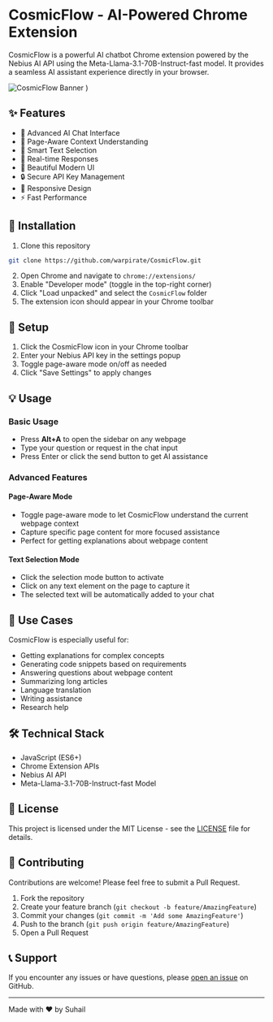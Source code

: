 # CosmicFlow - AI-Powered Chrome Extension

CosmicFlow is a powerful AI chatbot Chrome extension powered by the Nebius AI API using the Meta-Llama-3.1-70B-Instruct-fast model. It provides a seamless AI assistant experience directly in your browser.

![CosmicFlow Banner](https://github.com/user-attachments/assets/5ba3d6d6-d270-4bb7-8d32-730a89ad73ae)
)

## ✨ Features

- 🤖 Advanced AI Chat Interface
- 📄 Page-Aware Context Understanding
- 🎯 Smart Text Selection
- 💬 Real-time Responses
- 🎨 Beautiful Modern UI
- 🔒 Secure API Key Management
- 📱 Responsive Design
- ⚡ Fast Performance

## 🚀 Installation

1. Clone this repository
```bash
git clone https://github.com/warpirate/CosmicFlow.git
```

2. Open Chrome and navigate to `chrome://extensions/`
3. Enable "Developer mode" (toggle in the top-right corner)
4. Click "Load unpacked" and select the `CosmicFlow` folder
5. The extension icon should appear in your Chrome toolbar

## 🔧 Setup

1. Click the CosmicFlow icon in your Chrome toolbar
2. Enter your Nebius API key in the settings popup
3. Toggle page-aware mode on/off as needed
4. Click "Save Settings" to apply changes

## 💡 Usage

### Basic Usage
- Press **Alt+A** to open the sidebar on any webpage
- Type your question or request in the chat input
- Press Enter or click the send button to get AI assistance

### Advanced Features

#### Page-Aware Mode
- Toggle page-aware mode to let CosmicFlow understand the current webpage context
- Capture specific page content for more focused assistance
- Perfect for getting explanations about webpage content

#### Text Selection Mode
- Click the selection mode button to activate
- Click on any text element on the page to capture it
- The selected text will be automatically added to your chat

## 🎯 Use Cases

CosmicFlow is especially useful for:
- Getting explanations for complex concepts
- Generating code snippets based on requirements
- Answering questions about webpage content
- Summarizing long articles
- Language translation
- Writing assistance
- Research help

## 🛠️ Technical Stack

- JavaScript (ES6+)
- Chrome Extension APIs
- Nebius AI API
- Meta-Llama-3.1-70B-Instruct-fast Model

## 📝 License

This project is licensed under the MIT License - see the [LICENSE](LICENSE) file for details.

## 🤝 Contributing

Contributions are welcome! Please feel free to submit a Pull Request.

1. Fork the repository
2. Create your feature branch (`git checkout -b feature/AmazingFeature`)
3. Commit your changes (`git commit -m 'Add some AmazingFeature'`)
4. Push to the branch (`git push origin feature/AmazingFeature`)
5. Open a Pull Request

## 📞 Support

If you encounter any issues or have questions, please [open an issue](https://github.com/warpirate/CosmicFlow/issues) on GitHub.

---

Made with ❤️ by Suhail
